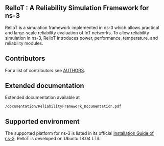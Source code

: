 RelIoT : A Reliability Simulation Framework for ns-3
----------------------
RelIoT is a simulation framework implemented in ns-3 which allows practical and large-scale reliability evaluation of IoT networks. To allow reliability simulation in ns-3, RelIoT introduces
power, performance, temperature, and reliability modules.

Contributors
----------------------
For a list of contributors see [AUTHORS](https://github.com/UCSD-SEELab/RelIoT/blob/master/AUTHORS). 

Extended documentation
----------------------

Extended documentation available at

    /documentation/ReliabilityFramework_Documentation.pdf
 
Supported environment
---------------------
The supported platform for ns-3 is listed in its official [Installation Guide of ns-3](https://www.nsnam.org/wiki/Installation). RelIoT is developed on Ubuntu 18.04 LTS.
